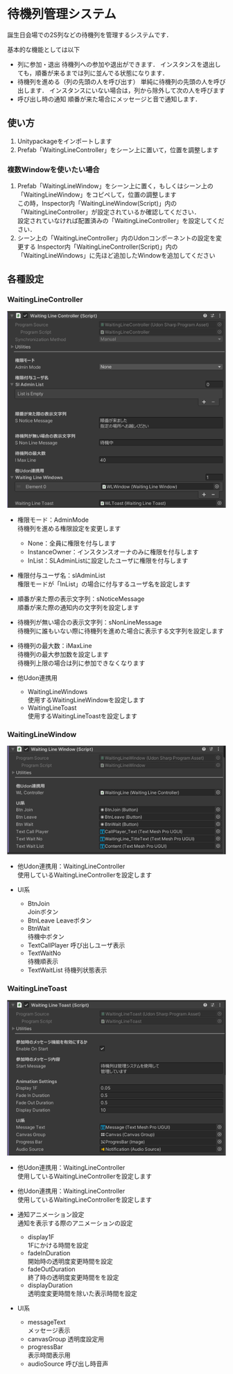 # 待機列管理システム
誕生日会場での2S列などの待機列を管理するシステムです．

基本的な機能としては以下
- 列に参加・退出
待機列への参加や退出ができます．
インスタンスを退出しても，順番が来るまでは列に並んでる状態になります．
- 待機列を進める（列の先頭の人を呼び出す）
単純に待機列の先頭の人を呼び出します．
インスタンスにいない場合は，列から除外して次の人を呼びます
- 呼び出し時の通知
順番が来た場合にメッセージと音で通知します．

## 使い方
1. Unitypackageをインポートします
2. Prefab「WaitingLineController」をシーン上に置いて，位置を調整します

### 複数Windowを使いたい場合
1. Prefab「WaitingLineWindow」をシーン上に置く，もしくはシーン上の「WaitingLineWindow」をコピペして，位置の調整します  
この時，Inspector内「WaitingLineWindow(Script)」内の「WaitingLineController」が設定されているか確認してください．  
設定されていなければ配置済みの「WaitingLineController」を設定してください．
2. シーン上の「WaitingLineController」内のUdonコンポーネントの設定を変更する
Inspector内「WaitingLineController(Script)」内の「WaitingLineWindows」に先ほど追加したWindowを追加してください

## 各種設定
### WaitingLineController
![alt text](ReadmeImage/WLController.png)
- 権限モード：AdminMode  
待機列を進める権限設定を変更します
    - None：全員に権限を付与します
    - InstanceOwner：インスタンスオーナのみに権限を付与します
    - InList：SLAdminListに設定したユーザに権限を付与します

- 権限付与ユーザ名：slAdminList  
権限モードが「InList」の場合に付与するユーザ名を設定します

- 順番が来た際の表示文字列：sNoticeMessage  
順番が来た際の通知内の文字列を設定します

- 待機列が無い場合の表示文字列：sNonLineMessage  
待機列に誰もいない際に待機列を進めた場合に表示する文字列を設定します

- 待機列の最大数：iMaxLine  
待機列の最大参加数を設定します  
待機列上限の場合は列に参加できなくなります

- 他Udon連携用  
    - WaitingLineWindows  
    使用するWaitingLineWindowを設定します
    - WaitingLineToast  
    使用するWaitingLineToastを設定します

### WaitingLineWindow
![alt text](ReadmeImage/WLWindow.png)
- 他Udon連携用：WaitingLineController  
使用しているWaitingLineControllerを設定します

- UI系  
    - BtnJoin  
    Joinボタン
    - BtnLeave
    Leaveボタン  
    - BtnWait  
    待機中ボタン
    - TextCallPlayer
    呼び出しユーザ表示  
    - TextWaitNo  
    待機順表示
    - TextWaitList
    待機列状態表示  


### WaitingLineToast
![alt text](ReadmeImage/WLToast.png)
- 他Udon連携用：WaitingLineController  
使用しているWaitingLineControllerを設定します
- 他Udon連携用：WaitingLineController  
使用しているWaitingLineControllerを設定します

- 通知アニメーション設定  
通知を表示する際のアニメーションの設定
    - display1F  
    1Fにかける時間を設定
    - fadeInDuration  
    開始時の透明度変更時間を設定
    - fadeOutDuration  
    終了時の透明度変更時間をを設定
    - displayDuration  
    透明度変更時間を除いた表示時間を設定

- UI系  
    - messageText  
    メッセージ表示
    - canvasGroup
    透明度設定用  
    - progressBar  
    表示時間表示用
    - audioSource
    呼び出し時音声